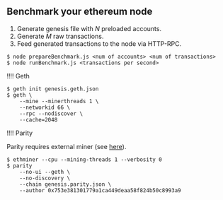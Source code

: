 
Benchmark your ethereum node
----------------------------


1. Generate genesis file with *N* preloaded accounts.
2. Generate *M* raw transactions.
3. Feed generated transactions to the node via HTTP-RPC.


```
$ node prepareBenchmark.js <num of accounts> <num of transactions>
$ node runBenchmark.js <transactions per second>
```

!!!! Geth

```
$ geth init genesis.geth.json
$ geth \
    --mine --minerthreads 1 \
    --networkid 66 \
    --rpc --nodiscover \
    --cache=2048
```



!!!! Parity

Parity requires external miner (see
[here](https://github.com/ethcore/parity/wiki/Mining)).

```
$ ethminer --cpu --mining-threads 1 --verbosity 0
$ parity
    --no-ui --geth \
    --no-discovery \
    --chain genesis.parity.json \
    --author 0x753e381301779a1ca449deaa58f824b50c8993a9
```
